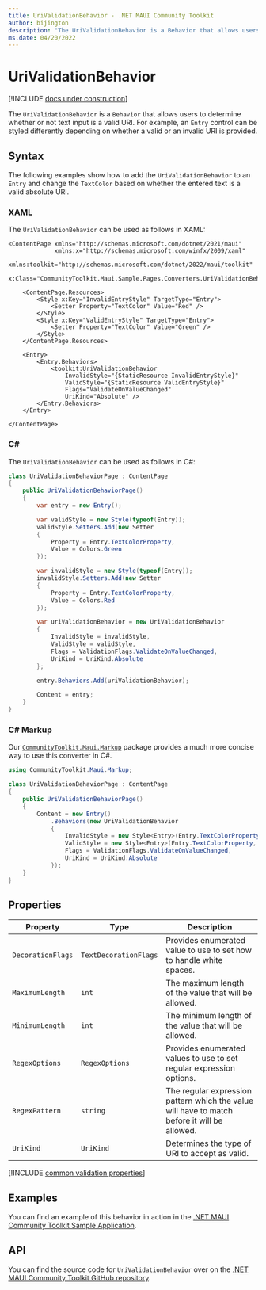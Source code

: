 ```yaml
---
title: UriValidationBehavior - .NET MAUI Community Toolkit
author: bijington
description: "The UriValidationBehavior is a Behavior that allows users to determine whether or not text input is a valid URI."
ms.date: 04/20/2022
---
```


# UriValidationBehavior

[!INCLUDE [docs under construction](../includes/preview-note.md)]

The `UriValidationBehavior` is a `Behavior` that allows users to determine whether or not text input is a valid URI. For example, an `Entry` control can be styled differently depending on whether a valid or an invalid URI is provided.

## Syntax

The following examples show how to add the `UriValidationBehavior` to an `Entry` and change the `TextColor` based on whether the entered text is a valid absolute URI.

### XAML

The `UriValidationBehavior` can be used as follows in XAML:

```xaml
<ContentPage xmlns="http://schemas.microsoft.com/dotnet/2021/maui"
             xmlns:x="http://schemas.microsoft.com/winfx/2009/xaml"
             xmlns:toolkit="http://schemas.microsoft.com/dotnet/2022/maui/toolkit"
             x:Class="CommunityToolkit.Maui.Sample.Pages.Converters.UriValidationBehaviorPage">

    <ContentPage.Resources>
        <Style x:Key="InvalidEntryStyle" TargetType="Entry">
            <Setter Property="TextColor" Value="Red" />
        </Style>
        <Style x:Key="ValidEntryStyle" TargetType="Entry">
            <Setter Property="TextColor" Value="Green" />
        </Style>
    </ContentPage.Resources>

    <Entry>
        <Entry.Behaviors>
            <toolkit:UriValidationBehavior 
                InvalidStyle="{StaticResource InvalidEntryStyle}"
                ValidStyle="{StaticResource ValidEntryStyle}"
                Flags="ValidateOnValueChanged"
                UriKind="Absolute" />
        </Entry.Behaviors>
    </Entry>

</ContentPage>
```

### C#

The `UriValidationBehavior` can be used as follows in C#:

```csharp
class UriValidationBehaviorPage : ContentPage
{
    public UriValidationBehaviorPage()
    {
        var entry = new Entry();

        var validStyle = new Style(typeof(Entry));
        validStyle.Setters.Add(new Setter
        {
            Property = Entry.TextColorProperty,
            Value = Colors.Green
        });

        var invalidStyle = new Style(typeof(Entry));
        invalidStyle.Setters.Add(new Setter
        {
            Property = Entry.TextColorProperty,
            Value = Colors.Red
        });

        var uriValidationBehavior = new UriValidationBehavior
        {
            InvalidStyle = invalidStyle,
            ValidStyle = validStyle,
            Flags = ValidationFlags.ValidateOnValueChanged,
            UriKind = UriKind.Absolute
        };

        entry.Behaviors.Add(uriValidationBehavior);

        Content = entry;
    }
}
```

### C# Markup

Our [`CommunityToolkit.Maui.Markup`](../markup/markup.md) package provides a much more concise way to use this converter in C#.

```csharp
using CommunityToolkit.Maui.Markup;

class UriValidationBehaviorPage : ContentPage
{
    public UriValidationBehaviorPage()
    {
        Content = new Entry()
            .Behaviors(new UriValidationBehavior
            {
                InvalidStyle = new Style<Entry>(Entry.TextColorProperty, Colors.Red),
                ValidStyle = new Style<Entry>(Entry.TextColorProperty, Colors.Green),
                Flags = ValidationFlags.ValidateOnValueChanged,
                UriKind = UriKind.Absolute
            });
    }
}
```

## Properties

|Property  |Type  |Description  |
|---------|---------|---------|
| `DecorationFlags` | `TextDecorationFlags` | Provides enumerated value to use to set how to handle white spaces. |
| `MaximumLength` | `int` | The maximum length of the value that will be allowed. |
| `MinimumLength` | `int` | The minimum length of the value that will be allowed. |
| `RegexOptions` | `RegexOptions` | Provides enumerated values to use to set regular expression options. |
| `RegexPattern` | `string` | The regular expression pattern which the value will have to match before it will be allowed. |
| `UriKind` | `UriKind` | Determines the type of URI to accept as valid. |

[!INCLUDE [common validation properties](../includes/validation-behavior.md)]

## Examples

You can find an example of this behavior in action in the [.NET MAUI Community Toolkit Sample Application](https://github.com/CommunityToolkit/Maui/blob/main/samples/CommunityToolkit.Maui.Sample/Pages/Behaviors/UriValidationBehaviorPage.xaml).

## API

You can find the source code for `UriValidationBehavior` over on the [.NET MAUI Community Toolkit GitHub repository](https://github.com/CommunityToolkit/Maui/blob/main/src/CommunityToolkit.Maui/Behaviors/Validators/UriValidationBehavior.shared.cs).
